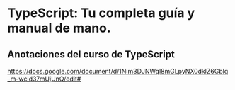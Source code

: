 # TypeScript: Tu completa guía y manual de mano.

## Anotaciones del curso de TypeScript  
https://docs.google.com/document/d/1Nim3DJNWql8mGLpyNX0dklZ6Gblq_m-wcld37mUjUnQ/edit#